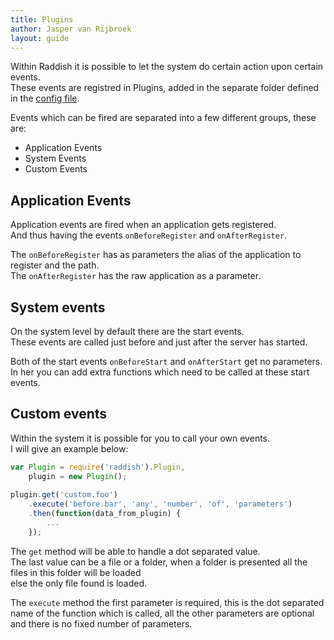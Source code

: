 ```yaml
---
title: Plugins
author: Jasper van Rijbroek
layout: guide
---
```


Within Raddish it is possible to let the system do certain action upon certain events.  
These events are registred in Plugins, added in the separate folder defined in the [config file](/guide/essentials/config.html).

Events which can be fired are separated into a few different groups,
these are:

- Application Events
- System Events
- Custom Events

## Application Events
Application events are fired when an application gets registered.  
And thus having the events ```onBeforeRegister``` and ```onAfterRegister```.

The ```onBeforeRegister``` has as parameters the alias of the application to register and the path.  
The ```onAfterRegister``` has the raw application as a parameter.

## System events
On the system level by default there are the start events.  
These events are called just before and just after the server has started.

Both of the start events ```onBeforeStart``` and ```onAfterStart``` get no parameters.  
In her you can add extra functions which need to be called at these start events.

## Custom events
Within the system it is possible for you to call your own events.  
I will give an example below:

```javascript
var Plugin = require('raddish').Plugin,
    plugin = new Plugin();
    
plugin.get('custom.foo')
    .execute('before.bar', 'any', 'number', 'of', 'parameters')
    .then(function(data_from_plugin) {
        ...
    });
```

The ```get``` method will be able to handle a dot separated value.  
The last value can be a file or a folder, when a folder is presented all the files in this folder will be loaded  
else the only file found is loaded.

The ```execute``` method the first parameter is required, this is the dot separated name of the function which is called,
all the other parameters are optional and there is no fixed number of parameters.